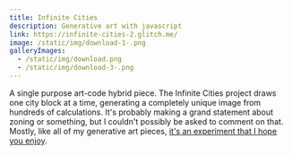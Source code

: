 ```yaml
---
title: Infinite Cities
description: Generative art with javascript
link: https://infinite-cities-2.glitch.me/
image: /static/img/download-1-.png
galleryImages:
  - /static/img/download.png
  - /static/img/download-3-.png
---
```


A single purpose art-code hybrid piece. The Infinite Cities project draws one city block at a time, generating a completely unique image from hundreds of calculations. It's probably making a grand statement about zoning or something, but I couldn't possibly be asked to comment on that. Mostly, like all of my generative art pieces, [it's an experiment that I hope you enjoy](https://infinite-cities-2.glitch.me/).